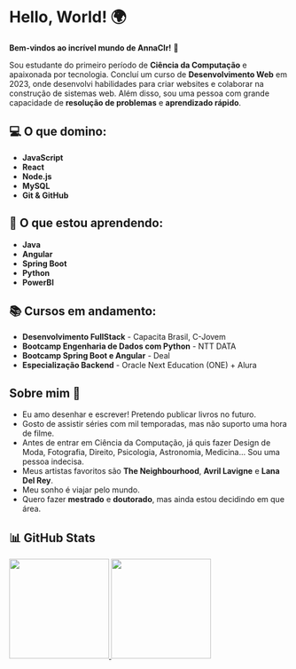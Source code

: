 # Hello, World! 🌍  
**Bem-vindos ao incrível mundo de AnnaClr!** 👋  

Sou estudante do primeiro período de **Ciência da Computação** e apaixonada por tecnologia. Concluí um curso de **Desenvolvimento Web** em 2023, onde desenvolvi habilidades para criar websites e colaborar na construção de sistemas web. Além disso, sou uma pessoa com grande capacidade de **resolução de problemas** e **aprendizado rápido**.

## 💻 O que domino:
- **JavaScript**
- **React**
- **Node.js**
- **MySQL**
- **Git & GitHub**

## 🚀 O que estou aprendendo:
- **Java**  
- **Angular**
- **Spring Boot**  
- **Python**
- **PowerBI**

## 📚 Cursos em andamento:
- **Desenvolvimento FullStack** - Capacita Brasil, C-Jovem  
- **Bootcamp Engenharia de Dados com Python** - NTT DATA  
- **Bootcamp Spring Boot e Angular** - Deal  
- **Especialização Backend** - Oracle Next Education (ONE) + Alura

## Sobre mim 📝  
- Eu amo desenhar e escrever! Pretendo publicar livros no futuro.  
- Gosto de assistir séries com mil temporadas, mas não suporto uma hora de filme.  
- Antes de entrar em Ciência da Computação, já quis fazer Design de Moda, Fotografia, Direito, Psicologia, Astronomia, Medicina... Sou uma pessoa indecisa.
- Meus artistas favoritos são **The Neighbourhood**, **Avril Lavigne** e **Lana Del Rey**.  
- Meu sonho é viajar pelo mundo.  
- Quero fazer **mestrado** e **doutorado**, mas ainda estou decidindo em que área.  

## 📊 GitHub Stats
<div>
<a href="https://github.com/AnnaClr">
<img loading="lazy" height="180em" src="https://github-readme-stats.vercel.app/api/top-langs/?username=AnnaClr&layout=compact&langs_count=7&theme=dracula"/>
<img loading="lazy" height="180em" src="https://github-readme-stats.vercel.app/api?username=AnnaClr&show_icons=true&theme=dracula&include_all_commits=true&count_private=true"/>
</div>

